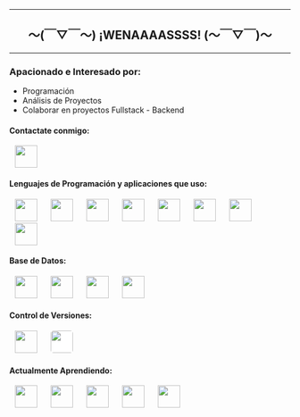 <header>
<link rel="stylesheet" type='text/css' href="https://cdn.jsdelivr.net/gh/devicons/devicon@latest/devicon.min.css" />
</header>

<hr/>
<h2 align="center" style="font-weight: bold;">〜(￣▽￣〜) ¡WENAAAASSSS! (〜￣▽￣)〜</h2>
<hr/>

<h3>Apacionado e Interesado por:</h3>
<ul>
  <li>Programación</li>
  <li>Análisis de Proyectos</li>
  <li>Colaborar en proyectos Fullstack - Backend</li>
</ul>

<h4>Contactate conmigo:</h4>

<a href="https://www.linkedin.com/in/dayron-mauricio-ojeda-gutierrez-19b36b30b/" target="_blank" rel="noopener noreferrer" style="text-decoration: none;"><img src="https://cdn.jsdelivr.net/gh/devicons/devicon/icons/linkedin/linkedin-original.svg" style="width: 40px; height: 40px; margin: 0 10px;" /></a>

<h4>Lenguajes de Programación y aplicaciones que uso:</h4>
<p align="left">
  <a href="https://es.wikipedia.org/wiki/C_(lenguaje_de_programaci%C3%B3n)" target="_blank" rel="noopener noreferrer" style="text-decoration: none;"><img src="https://cdn.jsdelivr.net/gh/devicons/devicon/icons/c/c-original.svg" style="width: 40px; height: 40px; margin: 0 10px;" /></a>
  <a href="https://es.wikipedia.org/wiki/HTML5" target="_blank" rel="noopener noreferrer" style="text-decoration: none;"><img src="https://cdn.jsdelivr.net/gh/devicons/devicon/icons/html5/html5-original.svg" style="width: 40px; height: 40px; margin: 0 10px;" /></a>
  <a href="https://es.wikipedia.org/wiki/Kotlin_(lenguaje_de_programaci%C3%B3n)" target="_blank" rel="noopener noreferrer" style="text-decoration: none;"><img src="https://cdn.jsdelivr.net/gh/devicons/devicon/icons/kotlin/kotlin-original.svg" style="width: 40px; height: 40px; margin: 0 10px;" /></a>
  <a href="https://es.wikipedia.org/wiki/JavaScript" target="_blank" rel="noopener noreferrer" style="text-decoration: none;"><img src="https://cdn.jsdelivr.net/gh/devicons/devicon/icons/javascript/javascript-original.svg" style="width: 40px; height: 40px; margin: 0 10px;" /></a>
  <a href="https://es.wikipedia.org/wiki/Java_(lenguaje_de_programaci%C3%B3n)" target="_blank" rel="noopener noreferrer" style="text-decoration: none;"><img src="https://cdn.jsdelivr.net/gh/devicons/devicon/icons/java/java-original.svg" style="width: 40px; height: 40px; margin: 0 10px;" /></a>
  <a href="https://es.wikipedia.org/wiki/Bootstrap_(framework)" target="_blank" rel="noopener noreferrer" style="text-decoration: none;"><img src="https://cdn.jsdelivr.net/gh/devicons/devicon/icons/bootstrap/bootstrap-original.svg" style="width: 40px; height: 40px; margin: 0 10px;" /></a>
  <a href="https://es.wikipedia.org/wiki/Angular_(framework)" target="_blank" rel="noopener noreferrer" style="text-decoration: none;"><img src="https://cdn.jsdelivr.net/gh/devicons/devicon/icons/angularjs/angularjs-original.svg" style="width: 40px; height: 40px; margin: 0 10px;" /></a>
  <a href="https://en.wikipedia.org/wiki/Postman_(software)" target="_blank" rel="noopener noreferrer" style="text-decoration: none;"><img src="https://cdn.jsdelivr.net/gh/devicons/devicon/icons/postman/postman-original.svg" style="width: 40px; height: 40px; margin: 0 10px;" /></a>
</p>


<h4>Base de Datos:</h4>
<p align="left">
  <a href="https://es.wikipedia.org/wiki/Microsoft_SQL_Server" target="_blank" rel="noopener noreferrer" style="text-decoration: none;"><img src="https://cdn.jsdelivr.net/gh/devicons/devicon/icons/microsoftsqlserver/microsoftsqlserver-plain.svg" style="width: 40px; height: 40px; margin: 0 10px;" /></a>
  <a href="https://es.wikipedia.org/wiki/MySQL" target="_blank" rel="noopener noreferrer" style="text-decoration: none;"><img src="https://cdn.jsdelivr.net/gh/devicons/devicon/icons/mysql/mysql-original.svg" style="width: 40px; height: 40px; margin: 0 10px;" /></a>
  <a href="https://es.wikipedia.org/wiki/MongoDB" target="_blank" rel="noopener noreferrer" style="text-decoration: none;"><img src="https://cdn.jsdelivr.net/gh/devicons/devicon/icons/mongodb/mongodb-original.svg" style="width: 40px; height: 40px; margin: 0 10px;" /></a>
  <a href="https://es.wikipedia.org/wiki/MariaDB" target="_blank" rel="noopener noreferrer" style="text-decoration: none;"><img src="https://cdn.jsdelivr.net/gh/devicons/devicon/icons/mariadb/mariadb-original.svg" style="width: 40px; height: 40px; margin: 0 10px;" /></a>
</p>


<h4>Control de Versiones:</h4>
<p align="left">
  <a href="https://es.wikipedia.org/wiki/Git" target="_blank" rel="noopener noreferrer" style="text-decoration: none;"><img src="https://cdn.jsdelivr.net/gh/devicons/devicon/icons/git/git-original.svg" style="width: 40px; height: 40px; margin: 0 10px;" /></a>
  <a href="https://es.wikipedia.org/wiki/GitHub" target="_blank" rel="noopener noreferrer" style="text-decoration: none;"><img src="https://cdn.jsdelivr.net/gh/devicons/devicon/icons/github/github-original.svg" style="width: 40px; height: 40px; margin: 0 10px; background-color: white; border-radius: 5px;" /></a>
</p>


<h4>Actualmente Aprendiendo:</h4>
<p align="left">
  <a href="https://es.wikipedia.org/wiki/PHP" target="_blank" rel="noopener noreferrer" style="text-decoration: none;"><img src="https://cdn.jsdelivr.net/gh/devicons/devicon/icons/php/php-original.svg" style="width: 40px; height: 40px; margin: 0 10px;" /></a>
  <a href="https://es.wikipedia.org/wiki/Python" target="_blank" rel="noopener noreferrer" style="text-decoration: none;"><img src="https://cdn.jsdelivr.net/gh/devicons/devicon/icons/python/python-original.svg" style="width: 40px; height: 40px; margin: 0 10px;" /></a>
  <a href="https://es.wikipedia.org/wiki/Arduino" target="_blank" rel="noopener noreferrer" style="text-decoration: none;"><img src="https://cdn.jsdelivr.net/gh/devicons/devicon/icons/arduino/arduino-original.svg" style="width: 40px; height: 40px; margin: 0 10px;" /></a>
  <a href="https://es.wikipedia.org/wiki/Docker_(software)" target="_blank" rel="noopener noreferrer" style="text-decoration: none;"><img src="https://cdn.jsdelivr.net/gh/devicons/devicon/icons/docker/docker-original.svg" style="width: 40px; height: 40px; margin: 0 10px;" /></a>
  <a href="https://es.wikipedia.org/wiki/C%2B%2B" target="_blank" rel="noopener noreferrer" style="text-decoration: none;"><img src="https://cdn.jsdelivr.net/gh/devicons/devicon/icons/cplusplus/cplusplus-original.svg" style="width: 40px; height: 40px; margin: 0 10px;" /></a>
</p>

